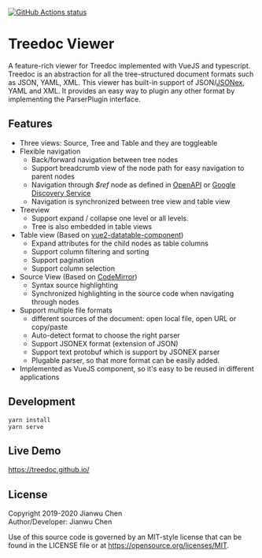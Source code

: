 <a href="https://github.com/treedoc/TreedocViewer"><img alt="GitHub Actions status" src="https://github.com/treedoc/TreedocViewer/workflows/Node%20CI/badge.svg"></a> 

# Treedoc Viewer

A feature-rich viewer for Treedoc implemented with VueJS and typescript. Treedoc is an abstraction for all the tree-structured document formats such as JSON, YAML, XML. This viewer has built-in support of JSON/[JSONex](https://github.com/eBay/jsonex/blob/master/JSONEX.md), YAML and XML. It provides an easy way to plugin any other format by implementing the ParserPlugin interface.

## Features

* Three views: Source, Tree and Table and they are toggleable
* Flexible navigation
  * Back/forward navigation between tree nodes
  * Support breadcrumb view of the node path for easy navigation to parent nodes
  * Navigation through *$ref* node as defined in [OpenAPI](https://openapis.org/) or [Google Discovery Service](https://developers.google.com/discovery)
  * Navigation is synchronized between tree view and table view
* Treeview
  * Support expand / collapse one level or all levels.
  * Tree is also embedded in table views
* Table view (Based on [vue2-datatable-component](https://www.npmjs.com/package/vue2-datatable-component))
  * Expand attributes for the child nodes as table columns
  * Support column filtering and sorting
  * Support pagination
  * Support column selection
* Source View (Based on [CodeMirror](https://codemirror.net/))
  * Syntax source highlighting
  * Synchronized highlighting in the source code when navigating through nodes
* Support multiple file formats 
  * different sources of the document: open local file, open URL or copy/paste
  * Auto-detect format to choose the right parser
  * Support JSONEX format (extension of JSON)
  * Support text protobuf which is support by JSONEX parser
  * Plugable parser, so that more format can be easily added.
* Implemented as VueJS component, so it's easy to be reused in different applications

## Development

    yarn install
    yarn serve

## Live Demo

<https://treedoc.github.io/>

## License

Copyright 2019-2020 Jianwu Chen <BR>
Author/Developer: Jianwu Chen

Use of this source code is governed by an MIT-style license that can be found in the LICENSE file or at <https://opensource.org/licenses/MIT>.
